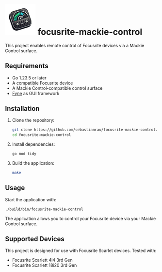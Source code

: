 # <img src="logo.png" width="20%" height="20%"> focusrite-mackie-control 

This project enables remote control of Focusrite devices via a Mackie Control surface.

## Requirements

- Go 1.23.5 or later
- A compatible Focusrite device
- A Mackie Control-compatible control surface
- [Fyne](https://fyne.io/) as GUI framework

## Installation

1. Clone the repository:
   
   ```bash
   git clone https://github.com/sebastianrau/focusrite-mackie-control.git
   cd focusrite-mackie-control
   ```

2. Install dependencies:
   
   ```bash
   go mod tidy
   ```

3. Build the application:
   
   ```bash
   make
   ```

## Usage

Start the application with:

```bash
./build/bin/focusrite-mackie-control
```

The application allows you to control your Focusrite device via your Mackie Control surface.

## Supported Devices
This project is designed for use with Focusrite Scarlet devices. Tested with:
- Focusrite Scarlett 4i4 3rd Gen
- Focusrite Scarlett 18i20 3rd Gen
